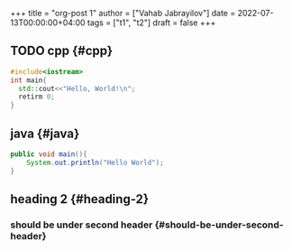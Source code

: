 +++
title = "org-post 1"
author = ["Vahab Jabrayilov"]
date = 2022-07-13T00:00:00+04:00
tags = ["t1", "t2"]
draft = false
+++

## <span class="org-todo todo TODO">TODO</span> cpp {#cpp}

```cpp
#include<iostream>
int main{
  std::cout<<"Hello, World!\n";
  retirm 0;
}
```


## java {#java}

```java
public void main(){
    System.out.println("Hello World");
}
```


## heading 2 {#heading-2}


### should be under second header {#should-be-under-second-header}
